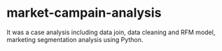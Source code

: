 # market-campain-analysis
It was a case analysis including data join, data cleaning and RFM model, marketing segmentation analysis using Python.

